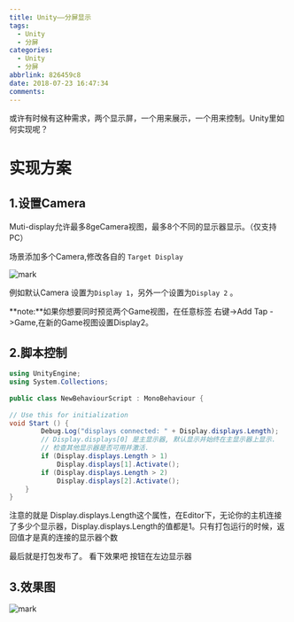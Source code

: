 ```yaml
---
title: Unity——分屏显示
tags:
  - Unity
  - 分屏
categories:
  - Unity
  - 分屏
abbrlink: 826459c8
date: 2018-07-23 16:47:34
comments:
---
```

或许有时候有这种需求，两个显示屏，一个用来展示，一个用来控制。Unity里如何实现呢？

<!-- more -->

# 实现方案

## 1.设置Camera

Muti-display允许最多8geCamera视图，最多8个不同的显示器显示。（仅支持PC）

场景添加多个Camera,修改各自的 `Target Display`

![mark](/../../Photos/blog/180723/GaibKGj73d.png) 



例如默认Camera 设置为`Display 1`，另外一个设置为`Display 2` 。

**note:**如果你想要同时预览两个Game视图，在任意标签 右键->Add Tap ->Game,在新的Game视图设置Display2。

##  2.脚本控制

``` C# 
using UnityEngine;
using System.Collections;
 
public class NewBehaviourScript : MonoBehaviour {
 
// Use this for initialization
void Start () {
        Debug.Log("displays connected: " + Display.displays.Length);
        // Display.displays[0] 是主显示器, 默认显示并始终在主显示器上显示.        
        // 检查其他显示器是否可用并激活.        
        if (Display.displays.Length > 1)
            Display.displays[1].Activate();
        if (Display.displays.Length > 2)
            Display.displays[2].Activate();
    }
}

```

注意的就是 Display.displays.Length这个属性，在Editor下，无论你的主机连接了多少个显示器，Display.displays.Length的值都是1。只有打包运行的时候，返回值才是真的连接的显示器个数 

最后就是打包发布了。 看下效果吧 按钮在左边显示器 

## 3.效果图

![mark](/../../Photos/blog/180723/hL3adH2mB3.png)